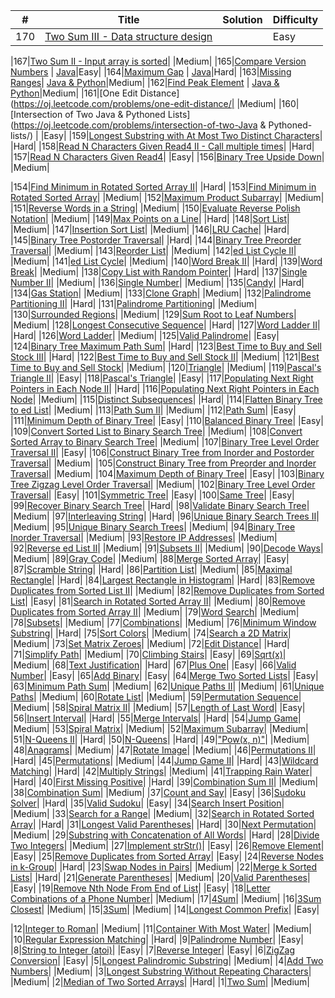 | # | Title | Solution | Difficulty |
|---| ----- | -------- | ---------- |
|170|[Two Sum III - Data structure design](https://oj.leetcode.com/problems/two-sum-iii-data-structure-design/)| []()|Easy|

|167|[Two Sum II - Input array is sorted](https://oj.leetcode.com/problems/two-sum-ii-input-array-is-sorted/)| []()|Medium|
|165|[Compare Version Numbers](https://oj.leetcode.com/problems/compare-version-numbers/) | [Java](./src/compare_version_numbers)|Easy|
|164|[Maximum Gap](https://oj.leetcode.com/problems/maximum-gap/) | [Java](./src/maximum_gap)|Hard|
|163|[Missing Ranges](https://oj.leetcode.com/problems/missing-ranges/)| [Java & Python](./src/missingRanges)|Medium|
|162|[Find Peak Element](https://oj.leetcode.com/problems/find-peak-element/) | [Java & Python](./src/find_peak_element)|Medium|
|161|[One Edit Distance](https://oj.leetcode.com/problems/one-edit-distance/| []()|Medium|
|160|[Intersection of Two Java & Pythoned Lists](https://oj.leetcode.com/problems/intersection-of-two-Java & Pythoned-lists/) | [](./src/intersectionOfTwoedLists/intersectionOfTwoedLists.cpp)|Easy|
|159|[Longest Substring with At Most Two Distinct Characters](https://oj.leetcode.com/problems/longest-substring-with-at-most-two-distinct-characters/)| [](./src/longestSubstringWithAtMostTwoDistinctCharacters/longestSubstringWithAtMostTwoDistinctCharacters.cpp)|Hard|
|158|[Read N Characters Given Read4 II - Call multiple times](https://oj.leetcode.com/problems/read-n-characters-given-read4-ii-call-multiple-times/)| [](./src/readNCharactersGivenRead4/readNCharactersGivenRead4.II.cpp)|Hard|
|157|[Read N Characters Given Read4](https://oj.leetcode.com/problems/read-n-characters-given-read4/)| [](./src/readNCharactersGivenRead4/readNCharactersGivenRead4.cpp)|Easy|
|156|[Binary Tree Upside Down](https://oj.leetcode.com/problems/binary-tree-upside-down/)| [](./src/binaryTreeUpsideDown/binaryTreeUpsideDown.cpp)|Medium|

|154|[Find Minimum in Rotated Sorted Array II](https://oj.leetcode.com/problems/find-minimum-in-rotated-sorted-array-ii/)| [](./src/findMinimumInRotatedSortedArray/findMinimumInRotatedSortedArray.II.cpp)|Hard|
|153|[Find Minimum in Rotated Sorted Array](https://oj.leetcode.com/problems/find-minimum-in-rotated-sorted-array/)| [](./src/findMinimumInRotatedSortedArray/findMinimumInRotatedSortedArray.cpp)|Medium|
|152|[Maximum Product Subarray](https://oj.leetcode.com/problems/maximum-product-subarray/)| [](./src/maximumProductSubarray/maximumProductSubarray.cpp)|Medium|
|151|[Reverse Words in a String](https://oj.leetcode.com/problems/reverse-words-in-a-string/)| [](./src/reverseWordsInAString/reverseWordsInAString.cpp)|Medium|
|150|[Evaluate Reverse Polish Notation](https://oj.leetcode.com/problems/evaluate-reverse-polish-notation/)| [](./src/evaluateReversePolishNotation/evaluateReversePolishNotation.cpp)|Medium|
|149|[Max Points on a Line](https://oj.leetcode.com/problems/max-points-on-a-line/)| [](./src/maxPointsOnALine/maxPointsOnALine.cpp)|Hard|
|148|[Sort List](https://oj.leetcode.com/problems/sort-list/)| [](./src/sortList/sortList.cpp)|Medium|
|147|[Insertion Sort List](https://oj.leetcode.com/problems/insertion-sort-list/)| [](./src/insertionSortList/insertionSortList.cpp)|Medium|
|146|[LRU Cache](https://oj.leetcode.com/problems/lru-cache/)| [](./src/LRUCache/LRUCache.cpp)|Hard|
|145|[Binary Tree Postorder Traversal](https://oj.leetcode.com/problems/binary-tree-postorder-traversal/)| [](./src/binaryTreePostorderTraversal/binaryTreePostorderTraversal.cpp)|Hard|
|144|[Binary Tree Preorder Traversal](https://oj.leetcode.com/problems/binary-tree-preorder-traversal/)| [](./src/binaryTreePreorderTraversal/binaryTreePreorderTraversal.cpp)|Medium|
|143|[Reorder List](https://oj.leetcode.com/problems/reorder-list/)| [](./src/reorderList/reorderList.cpp)|Medium|
|142|[ed List Cycle II](https://oj.leetcode.com/problems/ed-list-cycle-ii/)| [](./src/edListCycle/edListCycle.II.cpp)|Medium|
|141|[ed List Cycle](https://oj.leetcode.com/problems/ed-list-cycle/)| [](./src/edListCycle/edListCycle.cpp)|Medium|
|140|[Word Break II](https://oj.leetcode.com/problems/word-break-ii/)| [](./src/wordBreak/wordBreak.II.cpp)|Hard|
|139|[Word Break](https://oj.leetcode.com/problems/word-break/)| [](./src/wordBreak/wordBreak.cpp)|Medium|
|138|[Copy List with Random Pointer](https://oj.leetcode.com/problems/copy-list-with-random-pointer/)| [](./src/copyListWithRandomPointer/copyListWithRandomPointer.cpp)|Hard|
|137|[Single Number II](https://oj.leetcode.com/problems/single-number-ii/)| [](./src/singleNumber/singleNumber.II.cpp)|Medium|
|136|[Single Number](https://oj.leetcode.com/problems/single-number/)| [](./src/singleNumber/singleNumber.cpp)|Medium|
|135|[Candy](https://oj.leetcode.com/problems/candy/)| [](./src/candy/candy.cpp)|Hard|
|134|[Gas Station](https://oj.leetcode.com/problems/gas-station/)| [](./src/gasStation/gasStation.cpp)|Medium|
|133|[Clone Graph](https://oj.leetcode.com/problems/clone-graph/)| [](./src/cloneGraph/cloneGraph.cpp)|Medium|
|132|[Palindrome Partitioning II](https://oj.leetcode.com/problems/palindrome-partitioning-ii/)| [](./src/palindromePartitioning/palindromePartitioning.II.cpp)|Hard|
|131|[Palindrome Partitioning](https://oj.leetcode.com/problems/palindrome-partitioning/)| [](./src/palindromePartitioning/palindromePartitioning.cpp)|Medium|
|130|[Surrounded Regions](https://oj.leetcode.com/problems/surrounded-regions/)| [](./src/surroundedRegions/surroundedRegions.cpp)|Medium|
|129|[Sum Root to Leaf Numbers](https://oj.leetcode.com/problems/sum-root-to-leaf-numbers/)| [](./src/sumRootToLeafNumber/sumRootToLeafNumber.cpp)|Medium|
|128|[Longest Consecutive Sequence](https://oj.leetcode.com/problems/longest-consecutive-sequence/)| [](./src/longestConsecutiveSequence/longestConsecutiveSequence.cpp)|Hard|
|127|[Word Ladder II](https://oj.leetcode.com/problems/word-ladder-ii/)| [](./src/wordLadder/wordLadder.II.cpp)|Hard|
|126|[Word Ladder](https://oj.leetcode.com/problems/word-ladder/)| [](./src/wordLadder/wordLadder.cpp)|Medium|
|125|[Valid Palindrome](https://oj.leetcode.com/problems/valid-palindrome/)| [](./src/validPalindrome/validPalindrome.cpp)|Easy|
|124|[Binary Tree Maximum Path Sum](https://oj.leetcode.com/problems/binary-tree-maximum-path-sum/)| [](./src/binaryTreeMaximumPathSum/binaryTreeMaximumPathSum.cpp)|Hard|
|123|[Best Time to Buy and Sell Stock III](https://oj.leetcode.com/problems/best-time-to-buy-and-sell-stock-iii/)| [](./src/bestTimeToBuyAndSellStock/bestTimeToBuyAndSellStock.III.cpp)|Hard|
|122|[Best Time to Buy and Sell Stock II](https://oj.leetcode.com/problems/best-time-to-buy-and-sell-stock-ii/)| [](./src/bestTimeToBuyAndSellStock/bestTimeToBuyAndSellStock.II.cpp)|Medium|
|121|[Best Time to Buy and Sell Stock](https://oj.leetcode.com/problems/best-time-to-buy-and-sell-stock/)| [](./src/bestTimeToBuyAndSellStock/bestTimeToBuyAndSellStock.cpp)|Medium|
|120|[Triangle](https://oj.leetcode.com/problems/triangle/)| [](./src/triangle/triangle.cpp)|Medium|
|119|[Pascal's Triangle II](https://oj.leetcode.com/problems/pascals-triangle-ii/)| [](./src/pascalTriangle/pascalTriangle.II.cpp)|Easy|
|118|[Pascal's Triangle](https://oj.leetcode.com/problems/pascals-triangle/)| [](./src/pascalTriangle/pascalTriangle.cpp)|Easy|
|117|[Populating Next Right Pointers in Each Node II](https://oj.leetcode.com/problems/populating-next-right-pointers-in-each-node-ii/)| [](./src/populatingNextRightPointersInEachNode/populatingNextRightPointersInEachNode.II.cpp)|Hard|
|116|[Populating Next Right Pointers in Each Node](https://oj.leetcode.com/problems/populating-next-right-pointers-in-each-node/)| [](./src/populatingNextRightPointersInEachNode/populatingNextRightPointersInEachNode.cpp)|Medium|
|115|[Distinct Subsequences](https://oj.leetcode.com/problems/distinct-subsequences/)| [](./src/distinctSubsequences/distinctSubsequences.cpp)|Hard|
|114|[Flatten Binary Tree to ed List](https://oj.leetcode.com/problems/flatten-binary-tree-to-ed-list/)| [](./src/flattenBinaryTreeToedList/flattenBinaryTreeToedList.cpp)|Medium|
|113|[Path Sum II](https://oj.leetcode.com/problems/path-sum-ii/)| [](./src/pathSum/pathSum.II.cpp)|Medium|
|112|[Path Sum](https://oj.leetcode.com/problems/path-sum/)| [](./src/pathSum/pathSum.cpp)|Easy|
|111|[Minimum Depth of Binary Tree](https://oj.leetcode.com/problems/minimum-depth-of-binary-tree/)| [](./src/minimumDepthOfBinaryTree/minimumDepthOfBinaryTree.cpp)|Easy|
|110|[Balanced Binary Tree](https://oj.leetcode.com/problems/balanced-binary-tree/)| [](./src/balancedBinaryTree/balancedBinaryTree.cpp)|Easy|
|109|[Convert Sorted List to Binary Search Tree](https://oj.leetcode.com/problems/convert-sorted-list-to-binary-search-tree/)| [](./src/convertSortedListToBinarySearchTree/convertSortedListToBinarySearchTree.cpp)|Medium|
|108|[Convert Sorted Array to Binary Search Tree](https://oj.leetcode.com/problems/convert-sorted-array-to-binary-search-tree/)| [](./src/convertSortedArrayToBinarySearchTree/convertSortedArrayToBinarySearchTree.cpp)|Medium|
|107|[Binary Tree Level Order Traversal II](https://oj.leetcode.com/problems/binary-tree-level-order-traversal-ii/)| [](./src/binaryTreeLevelOrderTraversal/binaryTreeLevelOrderTraversal.II.cpp)|Easy|
|106|[Construct Binary Tree from Inorder and Postorder Traversal](https://oj.leetcode.com/problems/construct-binary-tree-from-inorder-and-postorder-traversal/)| [](./src/constructBinaryTreeFromInorderAndPostorderTraversal/constructBinaryTreeFromInorderAndPostorderTraversal.cpp)|Medium|
|105|[Construct Binary Tree from Preorder and Inorder Traversal](https://oj.leetcode.com/problems/construct-binary-tree-from-preorder-and-inorder-traversal/)| [](./src/constructBinaryTreeFromPreorderAndInorderTraversal/constructBinaryTreeFromPreorderAndInorderTraversal.cpp)|Medium|
|104|[Maximum Depth of Binary Tree](https://oj.leetcode.com/problems/maximum-depth-of-binary-tree/)| [](./src/maximumDepthOfBinaryTree/maximumDepthOfBinaryTree.cpp)|Easy|
|103|[Binary Tree Zigzag Level Order Traversal](https://oj.leetcode.com/problems/binary-tree-zigzag-level-order-traversal/)| [](./src/binaryTreeZigzagLevelOrderTraversal/binaryTreeZigzagLevelOrderTraversal.cpp)|Medium|
|102|[Binary Tree Level Order Traversal](https://oj.leetcode.com/problems/binary-tree-level-order-traversal/)| [](./src/binaryTreeLevelOrderTraversal/binaryTreeLevelOrderTraversal.cpp)|Easy|
|101|[Symmetric Tree](https://oj.leetcode.com/problems/symmetric-tree/)| [](./src/symmetricTree/symmetricTree.cpp)|Easy|
|100|[Same Tree](https://oj.leetcode.com/problems/same-tree/)| [](./src/sameTree/sameTree.cpp)|Easy|
|99|[Recover Binary Search Tree](https://oj.leetcode.com/problems/recover-binary-search-tree/)| [](./src/recoverBinarySearchTree/recoverBinarySearchTree.cpp)|Hard|
|98|[Validate Binary Search Tree](https://oj.leetcode.com/problems/validate-binary-search-tree/)| [](./src/validateBinarySearchTree/validateBinarySearchTree.cpp)|Medium|
|97|[Interleaving String](https://oj.leetcode.com/problems/interleaving-string/)| [](./src/interleavingString/interleavingString.cpp)|Hard|
|96|[Unique Binary Search Trees II](https://oj.leetcode.com/problems/unique-binary-search-trees-ii/)| [](./src/uniqueBinarySearchTrees/uniqueBinarySearchTrees.II.cpp)|Medium|
|95|[Unique Binary Search Trees](https://oj.leetcode.com/problems/unique-binary-search-trees/)| [](./src/uniqueBinarySearchTrees/uniqueBinarySearchTrees.cpp)|Medium|
|94|[Binary Tree Inorder Traversal](https://oj.leetcode.com/problems/binary-tree-inorder-traversal/)| [](./src/binaryTreeInorderTraversal/binaryTreeInorderTraversal.cpp)|Medium|
|93|[Restore IP Addresses](https://oj.leetcode.com/problems/restore-ip-addresses/)| [](./src/restoreIPAddresses/restoreIPAddresses.cpp)|Medium|
|92|[Reverse ed List II](https://oj.leetcode.com/problems/reverse-ed-list-ii/)| [](./src/reverseedList/reverseedList.II.cpp)|Medium|
|91|[Subsets II](https://oj.leetcode.com/problems/subsets-ii/)| [](./src/subsets/subsets.II.cpp)|Medium|
|90|[Decode Ways](https://oj.leetcode.com/problems/decode-ways/)| [](./src/decodeWays/decodeWays.cpp)|Medium|
|89|[Gray Code](https://oj.leetcode.com/problems/gray-code/)| [](./src/grayCode/grayCode.cpp)|Medium|
|88|[Merge Sorted Array](https://oj.leetcode.com/problems/merge-sorted-array/)| [](./src/mergeTwoSortedArray/mergeTwoSortedArray.cpp)|Easy|
|87|[Scramble String](https://oj.leetcode.com/problems/scramble-string/)| [](./src/scrambleString/scrambleString.cpp)|Hard|
|86|[Partition List](https://oj.leetcode.com/problems/partition-list/)| [](./src/partitionList/partitionList.cpp)|Medium|
|85|[Maximal Rectangle](https://oj.leetcode.com/problems/maximal-rectangle/)| [](./src/maximalRectangle/maximalRectangle.cpp)|Hard|
|84|[Largest Rectangle in Histogram](https://oj.leetcode.com/problems/largest-rectangle-in-histogram/)| [](./src/largestRectangleInHistogram/largestRectangleInHistogram.cpp)|Hard|
|83|[Remove Duplicates from Sorted List II](https://oj.leetcode.com/problems/remove-duplicates-from-sorted-list-ii/)| [](./src/removeDuplicatesFromSortedList/removeDuplicatesFromSortedList.II.cpp)|Medium|
|82|[Remove Duplicates from Sorted List](https://oj.leetcode.com/problems/remove-duplicates-from-sorted-list/)| [](./src/removeDuplicatesFromSortedList/removeDuplicatesFromSortedList.cpp)|Easy|
|81|[Search in Rotated Sorted Array II](https://oj.leetcode.com/problems/search-in-rotated-sorted-array-ii/)| [](./src/searchInRotatedSortedArray/searchInRotatedSortedArray.II.cpp)|Medium|
|80|[Remove Duplicates from Sorted Array II](https://oj.leetcode.com/problems/remove-duplicates-from-sorted-array-ii/)| [](./src/removeDuplicatesFromSortedArray/removeDuplicatesFromSortedArray.II.cpp)|Medium|
|79|[Word Search](https://oj.leetcode.com/problems/word-search/)| [](./src/wordSearch/wordSearch.cpp)|Medium|
|78|[Subsets](https://oj.leetcode.com/problems/subsets/)| [](./src/subsets/subsets.cpp)|Medium|
|77|[Combinations](https://oj.leetcode.com/problems/combinations/)| [](./src/combinations/combinations.cpp)|Medium|
|76|[Minimum Window Substring](https://oj.leetcode.com/problems/minimum-window-substring/)| [](./src/minimumWindowSubstring/minimumWindowSubstring.cpp)|Hard|
|75|[Sort Colors](https://oj.leetcode.com/problems/sort-colors/)| [](./src/sortColors/sortColors.cpp)|Medium|
|74|[Search a 2D Matrix](https://oj.leetcode.com/problems/search-a-2d-matrix/)| [](./src/search2DMatrix/search2DMatrix.cpp)|Medium|
|73|[Set Matrix Zeroes](https://oj.leetcode.com/problems/set-matrix-zeroes/)| [](./src/setMatrixZeroes/setMatrixZeroes.cpp)|Medium|
|72|[Edit Distance](https://oj.leetcode.com/problems/edit-distance/)| [](./src/editDistance/editDistance.cpp)|Hard|
|71|[Simplify Path](https://oj.leetcode.com/problems/simplify-path/)| [](./src/simplifyPath/simplifyPath.cpp)|Medium|
|70|[Climbing Stairs](https://oj.leetcode.com/problems/climbing-stairs/)| [](./src/climbStairs/climbStairs.cpp)|Easy|
|69|[Sqrt(x)](https://oj.leetcode.com/problems/sqrtx/)| [](./src/sqrt/sqrt.cpp)|Medium|
|68|[Text Justification](https://oj.leetcode.com/problems/text-justification/)| [](./src/textJustification/textJustification.cpp)|Hard|
|67|[Plus One](https://oj.leetcode.com/problems/plus-one/)| [](./src/plusOne/plusOne.cpp)|Easy|
|66|[Valid Number](https://oj.leetcode.com/problems/valid-number/)| [](./src/validNumber/validNumber.cpp)|Easy|
|65|[Add Binary](https://oj.leetcode.com/problems/add-binary/)| [](./src/addBinary/addBinary.cpp)|Easy|
|64|[Merge Two Sorted Lists](https://oj.leetcode.com/problems/merge-two-sorted-lists/)| [](./src/mergeTwoSortedList/mergeTwoSortedList.cpp)|Easy|
|63|[Minimum Path Sum](https://oj.leetcode.com/problems/minimum-path-sum/)| [](./src/minimumPathSum/minimumPathSum.cpp)|Medium|
|62|[Unique Paths II](https://oj.leetcode.com/problems/unique-paths-ii/)| [](./src/uniquePaths/uniquePaths.II.cpp)|Medium|
|61|[Unique Paths](https://oj.leetcode.com/problems/unique-paths/)| [](./src/uniquePaths/uniquePaths.cpp)|Medium|
|60|[Rotate List](https://oj.leetcode.com/problems/rotate-list/)| [](./src/rotateList/rotateList.cpp)|Medium|
|59|[Permutation Sequence](https://oj.leetcode.com/problems/permutation-sequence/)| [](./src/permutationSequence/permutationSequence.cpp)|Medium|
|58|[Spiral Matrix II](https://oj.leetcode.com/problems/spiral-matrix-ii/)| [](./src/spiralMatrix/spiralMatrix.II.cpp)|Medium|
|57|[Length of Last Word](https://oj.leetcode.com/problems/length-of-last-word/)| [](./src/lengthOfLastWord/lengthOfLastWord.cpp)|Easy|
|56|[Insert Interval](https://oj.leetcode.com/problems/insert-interval/)| [](./src/insertInterval/insertInterval.cpp)|Hard|
|55|[Merge Intervals](https://oj.leetcode.com/problems/merge-intervals/)| [](./src/mergeIntervals/mergeIntervals.cpp)|Hard|
|54|[Jump Game](https://oj.leetcode.com/problems/jump-game/)| [](./src/jumpGame/jumpGame.cpp)|Medium|
|53|[Spiral Matrix](https://oj.leetcode.com/problems/spiral-matrix/)| [](./src/spiralMatrix/spiralMatrix.cpp)|Medium|
|52|[Maximum Subarray](https://oj.leetcode.com/problems/maximum-subarray/)| [](./src/maximumSubArray/maximumSubArray.cpp)|Medium|
|51|[N-Queens II](https://oj.leetcode.com/problems/n-queens-ii/)| [](./src/nQueens/nQueuens.II.cpp)|Hard|
|50|[N-Queens](https://oj.leetcode.com/problems/n-queens/)| [](./src/nQueens/nQueuens.cpp)|Hard|
|49|["Pow(x, n)"](https://oj.leetcode.com/problems/powx-n/)| [](./src/pow/pow.cpp)|Medium|
|48|[Anagrams](https://oj.leetcode.com/problems/anagrams/)| [](./src/anagrams/anagrams.cpp)|Medium|
|47|[Rotate Image](https://oj.leetcode.com/problems/rotate-image/)| [](./src/rotateImage/rotateImage.cpp)|Medium|
|46|[Permutations II](https://oj.leetcode.com/problems/permutations-ii/)| [](./src/permutations/permutations.II.cpp)|Hard|
|45|[Permutations](https://oj.leetcode.com/problems/permutations/)| [](./src/permutations/permutations.cpp)|Medium|
|44|[Jump Game II](https://oj.leetcode.com/problems/jump-game-ii/)| [](./src/jumpGame/jumpGame.II.cpp)|Hard|
|43|[Wildcard Matching](https://oj.leetcode.com/problems/wildcard-matching/)| [](./src/wildcardMatching/wildcardMatching.cpp)|Hard|
|42|[Multiply Strings](https://oj.leetcode.com/problems/multiply-strings/)| [](./src/multiplyStrings/multiplyStrings.cpp)|Medium|
|41|[Trapping Rain Water](https://oj.leetcode.com/problems/trapping-rain-water/)| [](./src/trappingRainWater/trappingRainWater.cpp)|Hard|
|40|[First Missing Positive](https://oj.leetcode.com/problems/first-missing-positive/)| [](./src/firstMissingPositive/firstMissingPositive.cpp)|Hard|
|39|[Combination Sum II](https://oj.leetcode.com/problems/combination-sum-ii/)| [](./src/combinationSum/combinationSum.II.cpp)|Medium|
|38|[Combination Sum](https://oj.leetcode.com/problems/combination-sum/)| [](./src/combinationSum/combinationSum.cpp)|Medium|
|37|[Count and Say](https://oj.leetcode.com/problems/count-and-say/)| [](./src/countAndSay/countAndSay.cpp)|Easy|
|36|[Sudoku Solver](https://oj.leetcode.com/problems/sudoku-solver/)| [](./src/sudokuSolver/sudokuSolver.cpp)|Hard|
|35|[Valid Sudoku](https://oj.leetcode.com/problems/valid-sudoku/)| [](./src/validSudoku/validSudoku.cpp)|Easy|
|34|[Search Insert Position](https://oj.leetcode.com/problems/search-insert-position/)| [](./src/searchInsertPosition/searchInsertPosition.cpp)|Medium|
|33|[Search for a Range](https://oj.leetcode.com/problems/search-for-a-range/)| [](./src/searchForRange/searchForRange.cpp)|Medium|
|32|[Search in Rotated Sorted Array](https://oj.leetcode.com/problems/search-in-rotated-sorted-array/)| [](./src/searchInRotatedSortedArray/searchInRotatedSortedArray.cpp)|Hard|
|31|[Longest Valid Parentheses](https://oj.leetcode.com/problems/longest-valid-parentheses/)| [](./src/longestValidParentheses/longestValidParentheses.cpp)|Hard|
|30|[Next Permutation](https://oj.leetcode.com/problems/next-permutation/)| [](./src/nextPermutation/nextPermutation.cpp)|Medium|
|29|[Substring with Concatenation of All Words](https://oj.leetcode.com/problems/substring-with-concatenation-of-all-words/)| [](./src/substringWithConcatenationOfAllWords/substringWithConcatenationOfAllWords.cpp)|Hard|
|28|[Divide Two Integers](https://oj.leetcode.com/problems/divide-two-integers/)| [](./src/divideTwoInt/divideTwoInt.cpp)|Medium|
|27|[Implement strStr()](https://oj.leetcode.com/problems/implement-strstr/)| [](./src/strStr/strStr.cpp)|Easy|
|26|[Remove Element](https://oj.leetcode.com/problems/remove-element/)| [](./src/removeElement/removeElement.cpp)|Easy|
|25|[Remove Duplicates from Sorted Array](https://oj.leetcode.com/problems/remove-duplicates-from-sorted-array/)| [](./src/removeDuplicatesFromSortedArray/removeDuplicatesFromSortedArray.cpp)|Easy|
|24|[Reverse Nodes in k-Group](https://oj.leetcode.com/problems/reverse-nodes-in-k-group/)| [](./src/reverseNodesInKGroup/reverseNodesInKGroup.cpp)|Hard|
|23|[Swap Nodes in Pairs](https://oj.leetcode.com/problems/swap-nodes-in-pairs/)| [](./src/swapNodesInPairs/swapNodesInPairs.cpp)|Medium|
|22|[Merge k Sorted Lists](https://oj.leetcode.com/problems/merge-k-sorted-lists/)| [](./src/mergeKSortedLists/mergeKSortedLists.cpp)|Hard|
|21|[Generate Parentheses](https://oj.leetcode.com/problems/generate-parentheses/)| [](./src/generateParentheses/generateParentheses.cpp)|Medium|
|20|[Valid Parentheses](https://oj.leetcode.com/problems/valid-parentheses/)| [](./src/validParentheses/validParentheses.cpp)|Easy|
|19|[Remove Nth Node From End of List](https://oj.leetcode.com/problems/remove-nth-node-from-end-of-list/)| [](./src/removeNthNodeFromEndOfList/removeNthNodeFromEndOfList.cpp)|Easy|
|18|[Letter Combinations of a Phone Number](https://oj.leetcode.com/problems/letter-combinations-of-a-phone-number/)| [](./src/letterCombinationsOfAPhoneNumber/letterCombinationsOfAPhoneNumber.cpp)|Medium|
|17|[4Sum](https://oj.leetcode.com/problems/4sum/)| [](./src/4Sum/4Sum.cpp)|Medium|
|16|[3Sum Closest](https://oj.leetcode.com/problems/3sum-closest/)| [](./src/3SumClosest/3SumClosest.cpp)|Medium|
|15|[3Sum](https://oj.leetcode.com/problems/3sum/)| [](./src/3Sum/3Sum.cpp)|Medium|
|14|[Longest Common Prefix](https://oj.leetcode.com/problems/longest-common-prefix/)| [](./src/longestCommonPrefix/longestCommonPrefix.cpp)|Easy|

|12|[Integer to Roman](https://oj.leetcode.com/problems/integer-to-roman/)| [](./src/integerToRoman/integerToRoman.cpp)|Medium|
|11|[Container With Most Water](https://oj.leetcode.com/problems/container-with-most-water/)| [](./src/containerWithMostWater/containerWithMostWater.cpp)|Medium|
|10|[Regular Expression Matching](https://oj.leetcode.com/problems/regular-expression-matching/)| [](./src/regularExpressionMatching/regularExpressionMatching.cpp)|Hard|
|9|[Palindrome Number](https://oj.leetcode.com/problems/palindrome-number/)| [](./src/palindromeNumber/palindromeNumber.cpp)|Easy|
|8|[String to Integer (atoi)](https://oj.leetcode.com/problems/string-to-integer-atoi/)| [](./src/stringToIntegerAtoi/stringToIntegerAtoi.cpp)|Easy|
|7|[Reverse Integer](https://oj.leetcode.com/problems/reverse-integer/)| [](./src/reverseInteger/reverseInteger.cpp)|Easy|
|6|[ZigZag Conversion](https://oj.leetcode.com/problems/zigzag-conversion/)| [](./src/zigZagConversion/zigZagConversion.cpp)|Easy|
|5|[Longest Palindromic Substring](https://oj.leetcode.com/problems/longest-palindromic-substring/)| [](./src/longestPalindromicSubstring/longestPalindromicSubstring.cpp)|Medium|
|4|[Add Two Numbers](https://oj.leetcode.com/problems/add-two-numbers/)| [](./src/addTwoNumbers/addTwoNumbers.cpp)|Medium|
|3|[Longest Substring Without Repeating Characters](https://oj.leetcode.com/problems/longest-substring-without-repeating-characters/)| [](./src/longestSubstringWithoutRepeatingCharacters/longestSubstringWithoutRepeatingCharacters.cpp)|Medium|
|2|[Median of Two Sorted Arrays](https://oj.leetcode.com/problems/median-of-two-sorted-arrays/)| [](./src/medianOfTwoSortedArrays/medianOfTwoSortedArrays.cpp)|Hard|
|1|[Two Sum](https://oj.leetcode.com/problems/two-sum/)| [](./src/twoSum/twoSum.cpp)|Medium|
